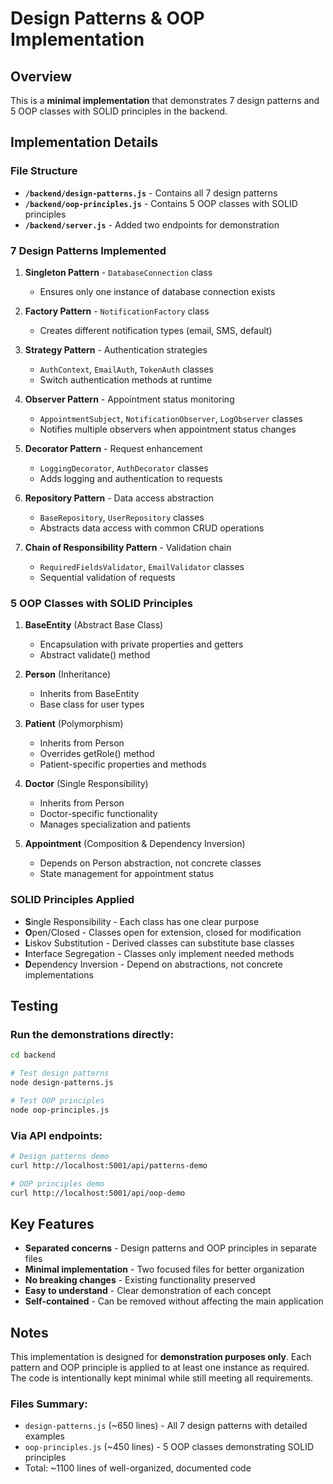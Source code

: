 # Design Patterns & OOP Implementation

## Overview
This is a **minimal implementation** that demonstrates 7 design patterns and 5 OOP classes with SOLID principles in the backend.

## Implementation Details

### File Structure
- **`/backend/design-patterns.js`** - Contains all 7 design patterns
- **`/backend/oop-principles.js`** - Contains 5 OOP classes with SOLID principles
- **`/backend/server.js`** - Added two endpoints for demonstration

### 7 Design Patterns Implemented

1. **Singleton Pattern** - `DatabaseConnection` class
   - Ensures only one instance of database connection exists

2. **Factory Pattern** - `NotificationFactory` class
   - Creates different notification types (email, SMS, default)

3. **Strategy Pattern** - Authentication strategies
   - `AuthContext`, `EmailAuth`, `TokenAuth` classes
   - Switch authentication methods at runtime

4. **Observer Pattern** - Appointment status monitoring
   - `AppointmentSubject`, `NotificationObserver`, `LogObserver` classes
   - Notifies multiple observers when appointment status changes

5. **Decorator Pattern** - Request enhancement
   - `LoggingDecorator`, `AuthDecorator` classes
   - Adds logging and authentication to requests

6. **Repository Pattern** - Data access abstraction
   - `BaseRepository`, `UserRepository` classes
   - Abstracts data access with common CRUD operations

7. **Chain of Responsibility Pattern** - Validation chain
   - `RequiredFieldsValidator`, `EmailValidator` classes
   - Sequential validation of requests

### 5 OOP Classes with SOLID Principles

1. **BaseEntity** (Abstract Base Class)
   - Encapsulation with private properties and getters
   - Abstract validate() method

2. **Person** (Inheritance)
   - Inherits from BaseEntity
   - Base class for user types

3. **Patient** (Polymorphism)
   - Inherits from Person
   - Overrides getRole() method
   - Patient-specific properties and methods

4. **Doctor** (Single Responsibility)
   - Inherits from Person
   - Doctor-specific functionality
   - Manages specialization and patients

5. **Appointment** (Composition & Dependency Inversion)
   - Depends on Person abstraction, not concrete classes
   - State management for appointment status

### SOLID Principles Applied

- **S**ingle Responsibility - Each class has one clear purpose
- **O**pen/Closed - Classes open for extension, closed for modification
- **L**iskov Substitution - Derived classes can substitute base classes
- **I**nterface Segregation - Classes only implement needed methods
- **D**ependency Inversion - Depend on abstractions, not concrete implementations

## Testing

### Run the demonstrations directly:
```bash
cd backend

# Test design patterns
node design-patterns.js

# Test OOP principles
node oop-principles.js
```

### Via API endpoints:
```bash
# Design patterns demo
curl http://localhost:5001/api/patterns-demo

# OOP principles demo
curl http://localhost:5001/api/oop-demo
```

## Key Features

- **Separated concerns** - Design patterns and OOP principles in separate files
- **Minimal implementation** - Two focused files for better organization
- **No breaking changes** - Existing functionality preserved
- **Easy to understand** - Clear demonstration of each concept
- **Self-contained** - Can be removed without affecting the main application

## Notes

This implementation is designed for **demonstration purposes only**. Each pattern and OOP principle is applied to at least one instance as required. The code is intentionally kept minimal while still meeting all requirements.

### Files Summary:
- `design-patterns.js` (~650 lines) - All 7 design patterns with detailed examples
- `oop-principles.js` (~450 lines) - 5 OOP classes demonstrating SOLID principles
- Total: ~1100 lines of well-organized, documented code